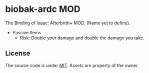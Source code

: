 # biobak-ardc MOD
The Binding of Isaac: Afterbirth+ MOD. (Name yet to define).

- Passive Items
  - Risk: Double your damage and double the damage you take.

## License
The source code is under [MIT](https://github.com/Andrsrz/biobak-ardc/blob/master/LICENSE).
Assets are property of the owner.
